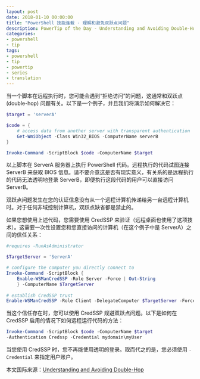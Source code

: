 ```yaml
---
layout: post
date: 2018-01-10 00:00:00
title: "PowerShell 技能连载 - 理解和避免双跃点问题"
description: PowerTip of the Day - Understanding and Avoiding Double-Hop
categories:
- powershell
- tip
tags:
- powershell
- tip
- powertip
- series
- translation
---
```

当一个脚本在远程执行时，您可能会遇到“拒绝访问”的问题，这通常和双跃点 (double-hop) 问题有关。以下是一个例子，并且我们将演示如何解决它：

```powershell
$target = 'serverA'

$code = {
    # access data from another server with transparent authentication
    Get-WmiObject -Class Win32_BIOS -ComputerName serverB
}

Invoke-Command -ScriptBlock $code -ComputerName $target
```

以上脚本在 ServerA 服务器上执行 PowerShell 代码。远程执行的代码试图连接 ServerB 来获取 BIOS 信息。请不要介意这是否有现实意义，有关系的是远程执行的代码无法透明地登录 ServerB，即便执行这段代码的用户可以直接访问 ServerB。

双跃点问题发生在您的认证信息没有从一个远程计算机传递给另一台远程计算机时。对于任何非域控制计算机，双跃点缺省都是禁止的。

如果您想使用上述代码，您需要使用 CredSSP 来验证（远程桌面也使用了这项技术）。这需要一次性设置您和您直接访问的计算机（在这个例子中是 ServerA）之间的信任关系：

```powershell
#requires -RunAsAdministrator

$TargetServer = 'ServerA'

# configure the computer you directly connect to
Invoke-Command -ScriptBlock { 
    Enable-WSManCredSSP -Role Server -Force | Out-String
    } -ComputerName $TargetServer 
    
# establish CredSSP trust
Enable-WSManCredSSP -Role Client -DelegateComputer $TargetServer -Force
```

当这个信任存在时，您可以使用 CredSSP 规避双跃点问题。以下是如何在 CredSSP 启用的情况下如何远程运行代码的方法：

```powershell
Invoke-Command -ScriptBlock $code -ComputerName $target 
-Authentication Credssp -Credential mydomain\myUser
```

当您使用 CredSSP 时，您不再能使用透明的登录。取而代之的是，您必须使用 `-Credential` 来指定用户账户。

<!--more-->
本文国际来源：[Understanding and Avoiding Double-Hop](http://community.idera.com/powershell/powertips/b/tips/posts/understanding-and-avoiding-double-hop)
